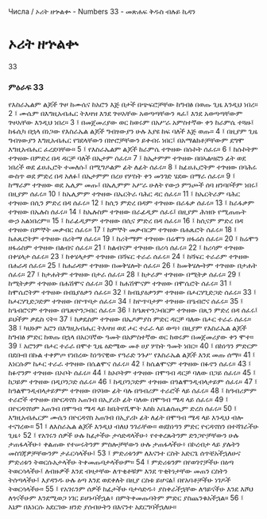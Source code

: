 ﻿
 Числа / ኦሪት ዘኍልቍ - Numbers 33 - መጽሐፍ ቅዱስ ብሉይ ኪዳን
# ኦሪት ዘኍልቍ
33
### ምዕራፍ 33
የእስራኤልም ልጆች ጕዞ ከሙሴና ከአሮን እጅ በታች በጭፍሮቻቸው ከግብፅ በወጡ ጊዜ እንዲህ ነበረ።
2 ፤ ሙሴም በእግዚአብሔር ትእዛዝ እንደ ጕዞአቸው አወጣጣቸውን ጻፈ፤ እንደ አወጣጣቸውም ጕዞአቸው እንዲህ ነበረ።
3 ፤ በመጀመሪያው ወር ከወሩም በአሥራ አምስተኛው ቀን ከራምሴ ተጓዙ፤ ከፋሲካ በኋላ በነጋው የእስራኤል ልጆች ግብፃውያን ሁሉ እያዩ ከፍ ባለች እጅ ወጡ።
4 ፤ በዚያም ጊዜ ግብፃውያን እግዚአብሔር የገደላቸውን በኵሮቻቸውን ይቀብሩ ነበር፤ በአማልክቶቻቸውም ደግሞ እግዚአብሔር ፈረደባቸው።
5 ፤ የእስራኤልም ልጆች ከራምሴ ተጕዘው በሱኮት ሰፈሩ።
6 ፤ ከሱኮትም ተጕዘው በምድረ በዳ ዳርቻ ባለች በኤታም ሰፈሩ።
7 ፤ ከኤታምም ተጕዘው በበኣልዛፎን ፊት ወደ ነበረች ወደ ፊሀሒሮት ተመለሱ፤ በሚግዶልም ፊት ለፊት ሰፈሩ።
8 ፤ ከፊሀሒሮትም ተጕዘው በባሕሩ ውስጥ ወደ ምድረ በዳ አለፉ፤ በኤታምም በረሀ የሦስት ቀን መንገድ ሄደው በማራ ሰፈሩ።
9 ፤ ከማራም ተጕዘው ወደ ኤሊም መጡ፤ በኤሊምም አሥራ ሁለት የውኃ ምንጮች ሰባ ዘንባቦችም ነበሩ፤ በዚያም ሰፈሩ።
10 ፤ ከኤሊምም ተጕዘው በኤርትራ ባሕር ዳር ሰፈሩ።
11 ፤ ከኤርትራም ባሕር ተጕዘው በሲን ምድረ በዳ ሰፈሩ።
12 ፤ ከሲን ምድረ በዳም ተጕዘው በራፋቃ ሰፈሩ።
13 ፤ ከራፋቃም ተጕዘው በኤሉስ ሰፈሩ።
14 ፤ ከኤሉስም ተጕዘው በራፊዲም ሰፈሩ፤ በዚያም ሕዝቡ የሚጠጡት ውኃ አልነበረም።
15 ፤ ከራፊዲምም ተጕዘው በሲና ምድረ በዳ ሰፈሩ።
16 ፤ ከሲናም ምድረ በዳ ተጕዘው በምኞት መቃብር ሰፈሩ።
17 ፤ ከምኞት መቃብርም ተጕዘው በሐጼሮት ሰፈሩ።
18 ፤ ከሐጼሮትም ተጕዘው በሪትማ ሰፈሩ።
19 ፤ ከሪትማም ተጕዘው በሬሞን ዘፋሬስ ሰፈሩ።
20 ፤ ከሬሞን ዘፋሬስም ተጕዘው በልብና ሰፈሩ።
21 ፤ ከልብናም ተጕዘው በሪሳ ሰፈሩ።
22 ፤ ከሪሳም ተጕዘው በቀሄላታ ሰፈሩ።
23 ፤ ከቀሄላታም ተጕዘው በሻፍር ተራራ ሰፈሩ።
24 ፤ ከሻፍር ተራራም ተጕዘው በሐራዳ ሰፈሩ።
25 ፤ ከሐራዳም ተጕዘው በመቅሄሎት ሰፈሩ።
26 ፤ ከመቅሄሎትም ተጕዘው በታሐት ሰፈሩ።
27 ፤ ከታሐትም ተጕዘው በታራ ሰፈሩ።
28 ፤ ከታራም ተጕዘው በሚትቃ ሰፈሩ።
29 ፤ ከሚትቃም ተጕዘው በሐሽሞና ሰፈሩ።
30 ፤ ከሐሽሞናም ተጕዘው በሞሴሮት ሰፈሩ።
31 ፤ ከሞሴሮትም ተጕዘው በብኔያዕቃን ሰፈሩ።
32 ፤ ከብኔያዕቃንም ተጕዘው በሖርሃጊድጋድ ሰፈሩ።
33 ፤ ከሖርሃጊድጋድም ተጕዘው በዮጥባታ ሰፈሩ።
34 ፤ ከዮጥባታም ተጕዘው በዔብሮና ሰፈሩ።
35 ፤ ከዔብሮናም ተጕዘው በዔጽዮንጋብር ሰፈሩ።
36 ፤ ከዔጽዮንጋብርም ተጕዘው በጺን ምድረ በዳ ሰፈሩ፤ ይህችም ቃዴስ ናት።
37 ፤ ከቃዴስም ተጕዘው በኤዶምያስ ምድር ዳርቻ ባለው በሖር ተራራ ሰፈሩ።
38 ፤ ካህኑም አሮን በእግዚአብሔር ትእዛዝ ወደ ሖር ተራራ ላይ ወጣ፥ በዚያም የእስራኤል ልጆች ከግብፅ ምድር ከወጡ በኋላ በአርባኛው ዓመት በአምስተኛው ወር ከወሩም በመጀመሪያው ቀን ሞተ።
39 ፤ አሮንም በሖር ተራራ በሞተ ጊዜ ዕድሜው መቶ ሀያ ሦስት ዓመት ነበር።
40 ፤ በከነዓን ምድርም በደቡብ በኩል ተቀምጦ የነበረው ከነዓናዊው የዓራድ ንጉሥ የእስራኤል ልጆች እንደ መጡ ሰማ።
41 ፤ እነርሱም ከሖር ተራራ ተጕዘው በሴልሞና ሰፈሩ።
42 ፤ ከሴልሞናም ተጕዘው በፉኖን ሰፈሩ።
43 ፤ ከፉኖንም ተጕዘው በኦቦት ሰፈሩ።
44 ፤ ከኦቦትም ተጕዘው በሞዓብ ዳርቻ ባለው በጋይ ሰፈሩ።
45 ፤ ከጋይም ተጕዘው በዲቦንጋድ ሰፈሩ።
46 ፤ ከዲቦንጋድም ተጕዘው በዓልሞንዲብላታይም ሰፈሩ።
47 ፤ ከዓልሞንዲብላታይምም ተጕዘው በናባው ፊት ባሉ በዓብሪም ተራሮች ላይ ሰፈሩ።
48 ፤ ከዓብሪምም ተራሮች ተጕዘው በዮርዳኖስ አጠገብ በኢያሪኮ ፊት ባለው በሞዓብ ሜዳ ላይ ሰፈሩ።
49 ፤ በዮርዳኖስም አጠገብ በሞዓብ ሜዳ ላይ ከቤትየሺሞት እስከ አቤልሰጢም ድረስ ሰፈሩ።
50 ፤ እግዚአብሔርም ሙሴን በዮርዳኖስ አጠገብ በኢያሪኮ ፊት ለፊት በሞዓብ ሜዳ ላይ እንዲህ ብሎ ተናገረው።
51 ፤ ለእስራኤል ልጆች እንዲህ ብለህ ንገራቸው። ወደከነዓን ምድር ዮርዳኖስን በተሻገራችሁ ጊዜ፥
52 ፤ የአገሩን ሰዎች ሁሉ ከፊታችሁ ታሳድዳላችሁ፥ የተቀረጹትንም ድንጋዮቻቸውን ሁሉ ታጠፋላችሁ፥ ቀልጠው የተሠሩትንም ምስሎቻቸውን ሁሉ ታጠፋላችሁ፥ በኮረብታ ላይ ያሉትን መስገጃዎቻቸውንም ታፈርሳላችሁ፤
53 ፤ ምድሪቱንም ለእናንተ ርስት አድርጌ ሰጥቼአችኋለሁና ምድሪቱን ትወርሱአታላችሁ ትቀመጡባታላችሁም።
54 ፤ ምድሪቱንም በየወገኖቻችሁ በዕጣ ትወርሳላችሁ፤ ለብዙዎች እንደ ብዛታቸው ለጥቂቶቹም እንደ ጥቂትነታቸው መጠን ርስትን ትሰጣላችሁ፤ እያዳንዱ ሁሉ ዕጣ እንደ ወደቀለት በዚያ ርስቱ ይሆናል፤ በየአባቶቻችሁ ነገዶች ትወርሳላችሁ።
55 ፤ የአገሩንም ሰዎች ከፊታችሁ ባታሳድዱ፥ ያስቀራችኋቸው ለዓይናችሁ እንደ እሾህ ለጎናችሁም እንደሚወጋ ነገር ይሆኑባችኋል፥ በምትቀመጡባትም ምድር ያስጨንቁአችኋል።
56 ፤ እኔም በእነርሱ አደርገው ዘንድ ያሰብሁትን በእናንተ አደርግባችኋለሁ። 
